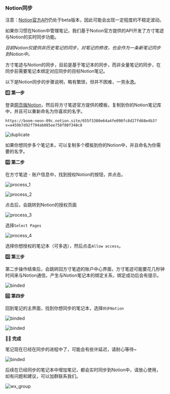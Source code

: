 ### Notion同步

注意：[Notion官方API](https://developers.notion.com/)仍处于beta版本，因此可能会出现一定程度的不稳定波动。



如果你习惯在Notion中管理笔记，我们基于Notion官方提供的API开发了方寸笔迹与Notion的实时同步功能。

*目前Notion仅提供非历史笔记的同步，对笔记的修改，也会作为一条新笔记同步到Notion中。*



方寸笔迹与Notion的同步，目前是基于笔记本的同步，而非全量笔记的同步，在同步前需要笔记本绑定对应同步的目标Notion笔记。

以下是Notion同步的步骤说明，略有繁琐，但并不困难，一劳永逸。



**1️⃣ 第一步**

登录[网页版Notion](https://www.notion.so/zh-cn)，然后将方寸笔迹官方提供的模板，复制到你的Notion笔记库中，并且可以重新命名为你喜欢的名字。

```http
https://boom-neon-09c.notion.site/655f3380e64a4fe098fc8d27fd68e4b3?v=a459b7d92f794ab085ee758f80f348c8
```

![duplicate](./assets/notion_duplicate.png)

如果你想同步多个笔记本，可以复制多个模板到你的Notion中，并且命名为你需要的名字。



**2️⃣ 第二步**

在方寸笔迹 - 账户信息中，找到授权Notion的按钮，并点击。

![process_1](./assets/notion_bind_procress1.png)



![process_2](./assets/notion_bind_process2.png)

点击后，会跳转到Notion的授权页面

![process_3](./assets/notion_bind_process3.png)

选择`Select Pages`

![process_4](./assets/notion_bind_process4.png)

选择你想授权的笔记本（可多选），然后点击`Allow access`。



**3️⃣ 第三步**

第二步操作结束后，会跳转回方寸笔迹的账户中心界面，方寸笔迹可能要花几秒钟时间来与Notion通信，产生与Notion笔记本的绑定关系，绑定成功后会有提示。

![binded](./assets/notion_bind.png)



**4️⃣ 第四步**

回到笔记的主界面，找到你想同步的笔记本，选择`同步Notion`

![binded](./assets/notion_sync1.png)

![binded](./assets/notion_sync2.png)



**🎉🎉 完成**

笔记现在已经在同步的进程中了，可能会有些许延迟，请耐心等待~

![binded](./assets/notion_sync3.png)

后续在已经同步的笔记本中增加笔记，都会实时同步到Notion中，请放心使用，如有问题和建议，可以加群联系我们。

![wx_group](./assets/group.png)

